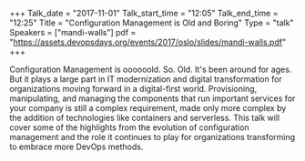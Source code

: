 +++
Talk_date = "2017-11-01"
Talk_start_time = "12:05"
Talk_end_time = "12:25"
Title = "Configuration Management is Old and Boring"
Type = "talk"
Speakers = ["mandi-walls"]
pdf = "https://assets.devopsdays.org/events/2017/oslo/slides/mandi-walls.pdf"
+++

Configuration Management is oooooold. So. Old. It's been around for ages. But it plays a large part in IT modernization and digital transformation for organizations moving forward in a digital-first world. Provisioning, manipulating, and managing the components that run important services for your company is still a complex requirement, made only more complex by the addition of technologies like containers and serverless. This talk will cover some of the highlights from the evolution of configuration management and the role it continues to play for organizations transforming to embrace more DevOps methods.

